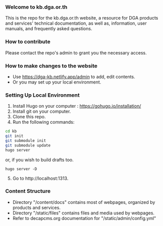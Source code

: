### Welcome to kb.dga.or.th

This is the repo for the kb.dga.or.th website, a resource for DGA products and services' technical documentation, as well as, information, user manuals, and frequently asked questions.

### How to contribute

Please contact the repo's admin to grant you the necessary access.

### How to make changes to the website

- Use https://dga-kb.netlify.app/admin to add, edit contents.
- Or you may set up your local environment.

### Setting Up Local Environment

1. Install Hugo on your computer : https://gohugo.io/installation/
2. Install git on your computer.
3. Clone this repo.
4. Run the following commands:

```bash
cd kb
git init
git submodule init
git submodule update
hugo server
```

or, if you wish to build drafts too. 

```
hugo server -D
```

5. Go to http://localhost:1313.

### Content Structure

- Directory "/content/docs" contains most of webpages, organized by products and services.
- Directory "/static/files" contains files and media used by webpages.
- Refer to decapcms.org documentation for "/static/admin/config.yml"
